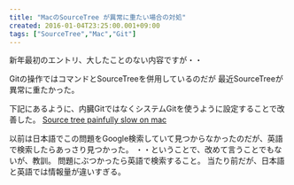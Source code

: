 ```yaml
---
title: "MacのSourceTree が異常に重たい場合の対処"
created: 2016-01-04T23:25:00.001+09:00
tags: ["SourceTree","Mac","Git"]
---
```

新年最初のエントリ、大したことのない内容ですが・・

Gitの操作ではコマンドとSourceTreeを併用しているのだが
最近SourceTreeが異常に重たかった。

下記にあるように、内臓GitではなくシステムGitを使うように設定することで改善した。
[Source tree painfully slow on mac](https://answers.atlassian.com/questions/13419722/source-tree-painfully-slow-on-mac)

以前は日本語でこの問題をGoogle検索していて見つからなかったのだが、英語で検索したらあっさり見つかった。
・・ということで、改めて言うことでもないが、教訓。
問題にぶつかったら英語で検索すること。
当たり前だが、日本語と英語では情報量が違いすぎる。
